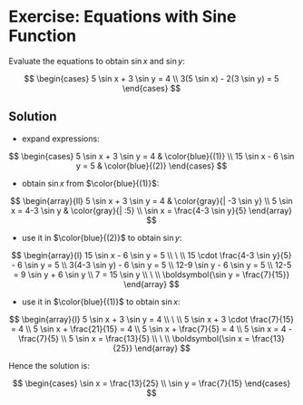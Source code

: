 # Exercise: Equations with Sine Function

Evaluate the equations to obtain $\sin x$ and $\sin y$:

$$
\begin{cases}
5 \sin x + 3 \sin y = 4
\\
3(5 \sin x) - 2(3 \sin y) = 5
\end{cases}
$$

## Solution

- expand expressions:

$$
\begin{cases}
5 \sin x + 3 \sin y = 4 & \color{blue}{(1)}
\\
15 \sin x - 6 \sin y = 5 & \color{blue}{(2)}
\end{cases}
$$

- obtain $\sin x$ from $\color{blue}{(1)}$:

$$
\begin{array}{ll}
5 \sin x + 3 \sin y = 4 & \color{gray}{| -3 \sin y}
\\
5 \sin x = 4-3 \sin y & \color{gray}{| :5}
\\
\sin x = \frac{4-3 \sin y}{5}
\end{array}
$$

- use it in $\color{blue}{(2)}$ to obtain $\sin y$:

$$
\begin{array}{l}
15 \sin x - 6 \sin y = 5 
\\
\ 
\\
15 \cdot \frac{4-3 \sin y}{5} - 6 \sin y = 5
\\
3(4-3 \sin y) - 6 \sin y = 5
\\
12-9 \sin y - 6 \sin y = 5
\\
12-5 = 9 \sin y + 6 \sin y
\\
7 = 15 \sin y
\\
\ 
\\
\boldsymbol{\sin y = \frac{7}{15}}
\end{array}
$$

- use it in $\color{blue}{(1)}$ to obtain $\sin x$:

$$
\begin{array}{l}
5 \sin x + 3 \sin y = 4
\\
\ 
\\
5 \sin x + 3 \cdot \frac{7}{15} = 4
\\
5 \sin x + \frac{21}{15} = 4
\\
5 \sin x + \frac{7}{5} = 4
\\
5 \sin x = 4 - \frac{7}{5}
\\
5 \sin x = \frac{13}{5}
\\
\ 
\\
\boldsymbol{\sin x = \frac{13}{25}}
\end{array}
$$

Hence the solution is:

$$
\begin{cases}
\sin x = \frac{13}{25}
\\
\sin y = \frac{7}{15}
\end{cases}
$$
